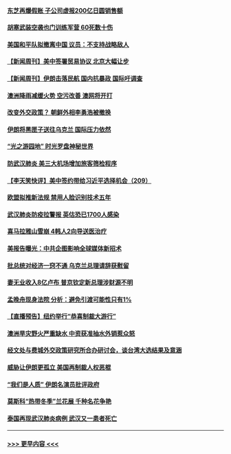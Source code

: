 #### [东芝再爆假账 子公司虚报200亿日圆销售额](../pages/prog202/a102755949.md?t=01191222) 
#### [胡塞武装空袭也门训练军营 60死数十伤](../pages/prog202/a102755921.md?t=01191222) 
#### [美国和平队拟撤离中国 议员：不支持战略敌人](../pages/prog202/a102755896.md?t=01191222) 
#### [【新闻周刊】美中签署贸易协议  北京大幅让步](../pages/prog202/a102755893.md?t=01191222) 
#### [【新闻周刊】伊朗击落民航 国内抗暴政 国际吁调查](../pages/prog202/a102755773.md?t=01191222) 
#### [澳洲降雨减缓火势 空污改善 澳网将开打](../pages/prog202/a102755661.md?t=01191222) 
#### [改变外交政策？ 朝鲜外相李勇浩被撤换](../pages/prog202/a102755817.md?t=01191222) 
#### [伊朗将黑匣子送往乌克兰 国际压力依然](../pages/prog202/a102755784.md?t=01191222) 
#### [“光之游园地” 时光罗盘神秘世界](../pages/prog202/a102755744.md?t=01191222) 
#### [防武汉肺炎 美三大机场增加旅客筛检程序](../pages/prog202/a102755752.md?t=01191222) 
#### [【李天笑快评】美中签约带给习近平选择机会（209）](../pages/prog202/a102755709.md?t=01191222) 
#### [欧盟拟推新法规  禁用人脸识别技术五年](../pages/prog202/a102755658.md?t=01191222) 
#### [武汉肺炎防疫拉警报 英估恐已1700人感染](../pages/prog202/a102755639.md?t=01191222) 
#### [喜马拉雅山雪崩 4韩人2向导送医治疗](../pages/prog202/a102755429.md?t=01191222) 
#### [美报告曝光：中共企图影响全球媒体新招术](../pages/prog202/a102755535.md?t=01191222) 
#### [批总统对经济一窍不通 乌克兰总理请辞获慰留](../pages/prog202/a102755361.md?t=01191222) 
#### [妻无业收入8亿卢布 普京钦定新总理涉财源不明](../pages/prog202/a102755310.md?t=01191222) 
#### [孟晚舟现身法院 分析：避免引渡可能性只有1%](../pages/prog202/a102755286.md?t=01191222) 
#### [【直播预告】纽约举行“恭喜制裁大游行”](../pages/prog202/a102755308.md?t=01191222) 
#### [澳洲旱灾野火严重缺水 中资获准抽水外销惹众怒](../pages/prog202/a102755285.md?t=01191222) 
#### [经文处与费城外交政策研究所合办研讨会，谈台湾大选结果及意涵](../pages/prog202/a102755234.md?t=01191222) 
#### [威胁让伊朗更孤立 美国再制裁人权恶棍](../pages/prog202/a102755094.md?t=01191222) 
#### [“我们是人质” 伊朗名演员批评政府](../pages/prog202/a102755061.md?t=01191222) 
#### [莫斯科“热带冬季”兰花展 千种名花争艳](../pages/prog202/a102754998.md?t=01191222) 
#### [泰国再现武汉肺炎病例 武汉又一患者死亡](../pages/prog202/a102754990.md?t=01191222) 

----
#### [ >>> 更早内容 <<< ](../indexes/prog202-earlier.md)
